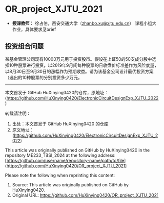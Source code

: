 # OR_project_XJTU_2021
* **授课教师：** 徐占伯，西安交通大学（zhanbo.xu@xjtu.edu.cn）
课程小组大作业，具体要求见brief
## 投资组合问题
某基金管理公司现有10000万元用于投资股市。假设在上证50的50支成分股中选择10种股票进行投资，以2019年9月间每种股票的日收盘价标准差作为风险度量，以8月30日至9月30日的涨幅作为预期收益。请为该基金公司设计最优投资方案（选出的10种股票的分别投资多少万元。

---
本文首发于 GitHub HuXinying0420的仓库，原地址：(https://github.com/HuXinying0420/ElectronicCircuitDesignExp_XJTU_2022)
 
转载请注明：
 
1. 出处：本文首发于 GitHub HuXinying0420 的仓库
2. 原文地址：(https://github.com/HuXinying0420/ElectronicCircuitDesignExp_XJTU_2022)
 
This article was originally published on GitHub by HuXinying0420 in the repository ME233_TBSI_2024 at the following address: [https://github.com/username/repository-name/path/to/file](https://github.com/HuXinying0420/OR_project_XJTU_2021)

Please note the following when reprinting this content:

1. Source: This article was originally published on GitHub by HuXinying0420.
2. Original URL: https://github.com/HuXinying0420/OR_project_XJTU_2021
